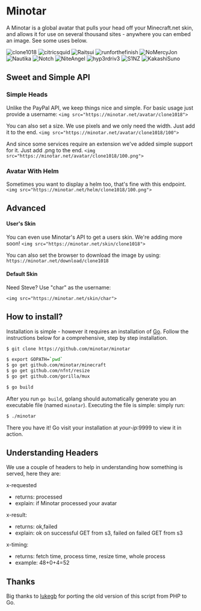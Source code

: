 # Minotar

A Minotar is a global avatar that pulls your head off your Minecraft.net skin, and allows it for use on several thousand sites - anywhere you can embed an image. See some uses below.

![clone1018](https://minotar.net/avatar/clone1018/64)
![citricsquid](https://minotar.net/avatar/citricsquid/64)
![Raitsui](https://minotar.net/avatar/Raitsui/64)
![runforthefinish](https://minotar.net/avatar/runforthefinish/64)
![NoMercyJon](https://minotar.net/avatar/NoMercyJon/64)
![Nautika](https://minotar.net/avatar/Nautika/64)
![Notch](https://minotar.net/avatar/Notch/64)
![NiteAngel](https://minotar.net/helm/NiteAngel/64)
![hyp3rdriv3](https://minotar.net/helm/hyp3rdriv3/64)
![S1NZ](https://minotar.net/helm/S1NZ/64)
![KakashiSuno](https://minotar.net/helm/KakashiSuno/64)

## Sweet and Simple API

### Simple Heads
Unlike the PayPal API, we keep things nice and simple. For basic usage just provide a username:
`<img src="https://minotar.net/avatar/clone1018">`

You can also set a size. We use pixels and we only need the width. Just add it to the end.
`<img src="https://minotar.net/avatar/clone1018/100">`

And since some services require an extension we've added simple support for it. Just add .png to the end.
`<img src="https://minotar.net/avatar/clone1018/100.png">`

### Avatar With Helm
Sometimes you want to display a helm too, that's fine with this endpoint.
`<img src="https://minotar.net/helm/clone1018/100.png">`


## Advanced

#### User's Skin
You can even use Minotar's API to get a users skin. We're adding more soon!
`<img src="https://minotar.net/skin/clone1018">`

You can also set the browser to download the image by using:
`https://minotar.net/download/clone1018`

#### Default Skin
Need Steve? Use "char" as the username:

`<img src="https://minotar.net/skin/char">`

## How to install?
Installation is simple - however it requires an installation of [Go](http://golang.org). Follow the instructions below for a comprehensive, step by step installation.
```bash
$ git clone https://github.com/minotar/minotar

$ export GOPATH=`pwd`
$ go get github.com/minotar/minecraft
$ go get github.com/nfnt/resize
$ go get github.com/gorilla/mux

$ go build
```
After you run `go build`, golang should automatically generate you an executable file (named `minotar`). Executing the file is simple: simply run:
```bash
$ ./minotar
```
There you have it! Go visit your installation at *your-ip*:9999 to view it in action.

## Understanding Headers
We use a couple of headers to help in understanding how something is served, here they are:

x-requested

- returns: processed
- explain: if Minotar processed your avatar

x-result:

- returns: ok,failed
- explain: ok on successful GET from s3, failed on failed GET from s3

x-timing:

- returns: fetch time, process time, resize time, whole process
- example: 48+0+4=52

## Thanks
Big thanks to [lukegb](https://github.com/lukegb) for porting the old version of this script from PHP to Go.
